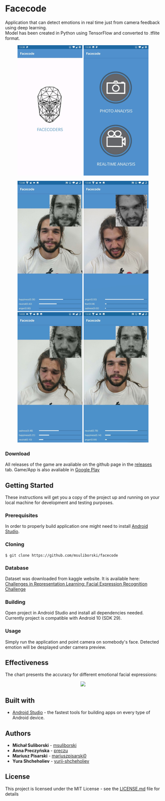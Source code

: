 # Facecode
Application that can detect emotions in real time just from camera feedback using deep learning. <br/>
Model has been created in Python using TensorFlow and converted to .tflite format. <br/>
<p align="center">
  <img width="210" src="images/welcome.jpg"/>
  <img width="210" src="images/menu.jpg"/>
</p>
<p align="center">
  <img width="210" src="images/happiness.jpg"/>
  <img width="210" src="images/anger.jpg"/>
  <img width="210" src="images/sadness.jpg"/>
  <img width="210" src="images/neutral.jpg"/>
</p>

### Download
All releases of the game are avaliable on the github page in the [releases](https://github.com/msuliborski/facecode/releases) tab. 
Game/App is also avaliable in [Google Play](https://play.google.com/store/apps/details?id=com.sulient.facecode)

## Getting Started
These instructions will get you a copy of the project up and running on your local machine for development and testing purposes. 

### Prerequisites
In order to properly build application one might need to install [Android Studio](https://developer.android.com/studio).

### Cloning
```
$ git clone https://github.com/msuliborski/facecode
```
### Database 
Dataset was downloaded from kaggle website. It is available here: </br>
[Challenges in Representation Learning: Facial Expression Recognition Challenge](https://www.kaggle.com/c/challenges-in-representation-learning-facial-expression-recognition-challenge)

### Building
Open project in Android Studio and install all dependencies needed. Currently project is compatible with Android 10 (SDK 29).

### Usage
Simply run the application and point camera on somebody's face. Detected emotion will be desplayed under camera preview.

## Effectiveness
The chart presents the accuracy for different emotional facial expressions: 
<p align="center">
  <img width="840" src="images/graph.jpg"/>
</p>

## Built with
* [Android Studio](https://developer.android.com/studio) - the fastest tools for building apps on every type of Android device.

## Authors
* **Michał Suliborski** - [msuliborski](https://github.com/msuliborski)
* **Anna Preczyńska** - [preczu](https://github.com/preczu)
* **Mariusz Pisarski** - [mariuszpisarski0](https://github.com/mariuszpisarski0)
* **Yura Shcheholiev** - [yurii-shcheholiev](https://github.com/yurii-shcheholiev)

## License
This project is licensed under the MIT License - see the [LICENSE.md](LICENSE.md) file for details

